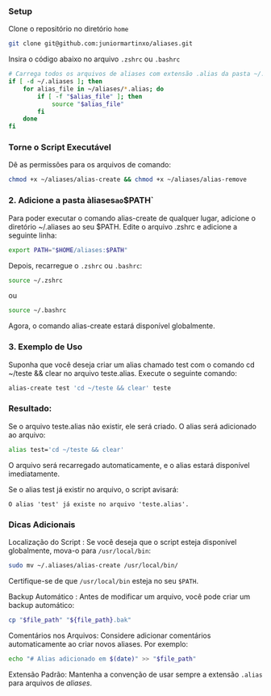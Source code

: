 ### Setup

Clone o repositório no diretório `home`

```bash
git clone git@github.com:juniormartinxo/aliases.git
```

Insira o código abaixo no arquivo `.zshrc` ou `.bashrc`

```bash
# Carrega todos os arquivos de aliases com extensão .alias da pasta ~/.aliases
if [ -d ~/.aliases ]; then
    for alias_file in ~/aliases/*.alias; do
        if [ -f "$alias_file" ]; then
            source "$alias_file"
        fi
    done
fi
```

### Torne o Script Executável
Dê as permissões para os arquivos de comando:

```bash
chmod +x ~/aliases/alias-create && chmod +x ~/aliases/alias-remove
```

### 2. Adicione a pasta àliases` ao `$PATH`
Para poder executar o comando alias-create de qualquer lugar, adicione o diretório ~/.aliases ao seu $PATH. Edite o arquivo .zshrc e adicione a seguinte linha:

```bash
export PATH="$HOME/aliases:$PATH"
```

Depois, recarregue o `.zshrc` ou `.bashrc`:

```bash
source ~/.zshrc
```

ou

```bash
source ~/.bashrc
```

Agora, o comando alias-create estará disponível globalmente.

### 3. Exemplo de Uso
Suponha que você deseja criar um alias chamado test com o comando cd ~/teste && clear no arquivo teste.alias. Execute o seguinte comando:

```bash
alias-create test 'cd ~/teste && clear' teste
```

### Resultado:
Se o arquivo teste.alias não existir, ele será criado.
O alias será adicionado ao arquivo:

```bash
alias test='cd ~/teste && clear'
```

O arquivo será recarregado automaticamente, e o alias estará disponível imediatamente.

Se o alias test já existir no arquivo, o script avisará:

```text
O alias 'test' já existe no arquivo 'teste.alias'.
```


### Dicas Adicionais

Localização do Script :
Se você deseja que o script esteja disponível globalmente, mova-o para `/usr/local/bin`:

```bash
sudo mv ~/.aliases/alias-create /usr/local/bin/
```

Certifique-se de que `/usr/local/bin` esteja no seu `$PATH`.

Backup Automático :
Antes de modificar um arquivo, você pode criar um backup automático:

```bash
cp "$file_path" "${file_path}.bak"
```

Comentários nos Arquivos:
Considere adicionar comentários automaticamente ao criar novos aliases. Por exemplo:

```bash
echo "# Alias adicionado em $(date)" >> "$file_path"
```

Extensão Padrão:
Mantenha a convenção de usar sempre a extensão `.alias` para arquivos de *aliases*.
